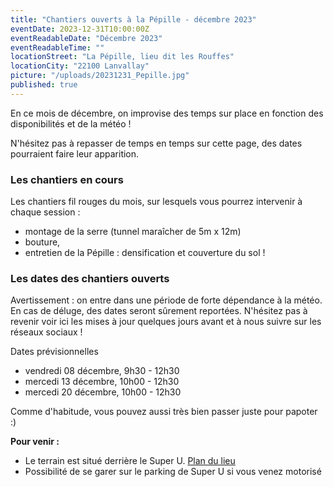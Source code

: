```yaml
---
title: "Chantiers ouverts à la Pépille - décembre 2023"
eventDate: 2023-12-31T10:00:00Z
eventReadableDate: "Décembre 2023"
eventReadableTime: ""
locationStreet: "La Pépille, lieu dit les Rouffes"
locationCity: "22100 Lanvallay"
picture: "/uploads/20231231_Pepille.jpg"
published: true
---
```


En ce mois de décembre, on improvise des temps sur place en fonction des disponibilités et de la météo !

N'hésitez pas à repasser de temps en temps sur cette page, des dates pourraient faire leur apparition.

<!--more-->

### Les chantiers en cours

Les chantiers fil rouges du mois, sur lesquels vous pourrez intervenir à chaque session :

- montage de la serre (tunnel maraîcher de 5m x 12m)
- bouture,
- entretien de la Pépille : densification et couverture du sol !

### Les dates des chantiers ouverts

Avertissement : on entre dans une période de forte dépendance à la météo. En cas de déluge, des dates seront sûrement reportées. N'hésitez pas à revenir voir ici les mises à jour quelques jours avant et à nous suivre sur les réseaux sociaux !

Dates prévisionnelles

- vendredi 08 décembre, 9h30 - 12h30
- mercedi 13 décembre, 10h00 - 12h30
- mercedi 20 décembre, 10h00 - 12h30

Comme d'habitude, vous pouvez aussi très bien passer juste pour papoter :)

**Pour venir :**

- Le terrain est situé derrière le Super U. [Plan du lieu](https://www.openstreetmap.org/#map=17/48.44885/-2.01522&layers=N)
- Possibilité de se garer sur le parking de Super U si vous venez motorisé
